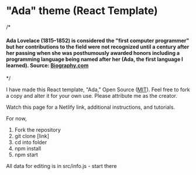 # "Ada" theme (React Template)

/*
#### Ada Lovelace (1815–1852) is considered the "first computer programmer" but her contributions to the field were not recognized until a century after her passing when she was posthumously awarded honors including a programming language being named after her (Ada, the first language I learned). Source: [Biography.com](https://www.biography.com/scholar/ada-lovelace)
*/

I have made this React template, "Ada," Open Source ([MIT](https://opensource.org/licenses/MIT)). Feel free to fork a copy and alter it for your own use. Please attribute me as the creator.

Watch this page for a Netlify link, additional instructions, and tutorials.

For now,

1. Fork the repository
2. git clone [link]
3. cd into folder
4. npm install
5. npm start

All data for editing is in src/info.js - start there
